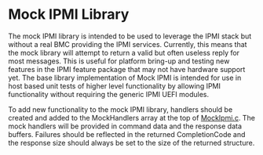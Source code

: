 # Mock IPMI Library

The mock IPMI library is intended to be used to leverage the IPMI stack but
without a real BMC providing the IPMI services. Currently, this means that the
mock library will attempt to return a valid but often useless reply for most
messages. This is useful for platform bring-up and testing new features in the
IPMI feature package that may not have hardware support yet. The base library
implementation of Mock IPMI is intended for use in host based unit tests of
higher level functionality by allowing IPMI functionality without requiring the
generic IPMI UEFI modules.

To add new functionality to the mock IPMI library, handlers should be created
and added to the MockHandlers array at the top of [MockIpmi.c](./MockIpmi.c).
The mock handlers will be provided in command data and the response data buffers.
Failures should be reflected in the returned CompletionCode and the response
size should always be set to the size of the returned structure.
